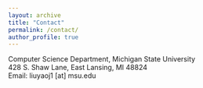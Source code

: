 ```yaml
---
layout: archive
title: "Contact"
permalink: /contact/
author_profile: true
---
```

Computer Science Department, Michigan State University<br>
428 S. Shaw Lane, East Lansing, MI 48824<br>
Email: liuyaoj1 [at] msu.edu

